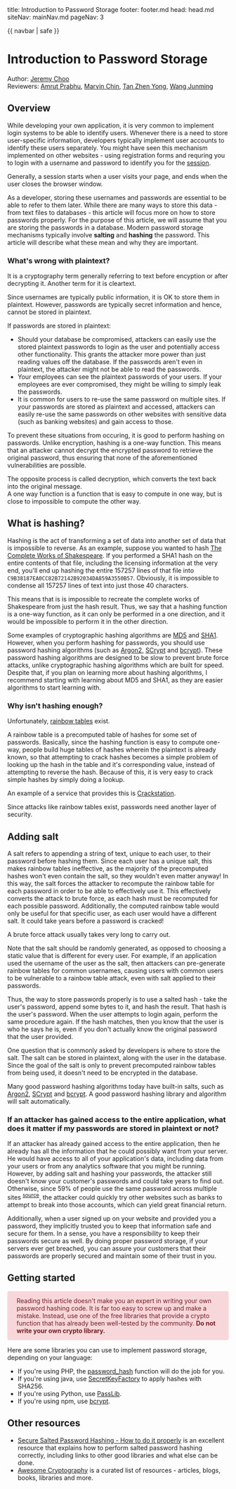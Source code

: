 <frontmatter>
  title: Introduction to Password Storage
  footer: footer.md
  head: head.md
  siteNav: mainNav.md
  pageNav: 3
</frontmatter>

{{ navbar | safe }}

<div class="website-content">

# Introduction to Password Storage

Author: [Jeremy Choo](https://github.com/ChooJeremy) <br>
Reviewers: [Amrut Prabhu](https://github.com/amrut-prabhu), [Marvin Chin](https://github.com/marvinchin), [Tan Zhen Yong](https://github.com/Xenonym), [Wang Junming](https://github.com/junming403)

## Overview

While developing your own application, it is very common to implement login systems to be able to identify users. Whenever there is a need to store user-specific information, developers typically implement user accounts to identify these users separately. You might have seen this mechanism implemented on other websites - using registration forms and requring you to login with a username and password to identify you for the <trigger for="pop:session"><a href="https://support.google.com/analytics/answer/2731565?hl=en">session</a></trigger>.

<popover id="pop:session" title="A _session_  is used to broadly describe a user's visit" placement="top">
  <div slot="content">
Generally, a session starts when a user visits your page, and ends when the user closes the browser window.
  </div>
</popover>

As a developer, storing these usernames and passwords are essential to be able to refer to them later. While there are many ways to store this data - from text files to databases - this article will focus more on how to store passwords properly. For the purpose of this article, we will assume that you are storing the passwords in a database. Modern password storage mechanisms typically involve **salting** and **hashing** the password. This article will describe what these mean and why they are important.

### What's wrong with <trigger for="pop:plaintext">plaintext</trigger>?

<popover id="pop:plaintext" title="_Plaintext_ refers to unencrypted information" placement="top">
  <div slot="content">
It is a cryptography term generally referring to text before encyption or after decrypting it. Another term for it is cleartext.
  </div>
</popover>

Since usernames are typically public information, it is OK to store them in plaintext. However, passwords are typically secret information and hence, cannot be stored in plaintext.

If passwords are stored in plaintext:
* Should your database be compromised, attackers can easily use the stored plaintext passwords to login as the user and potentially access other functionality. This grants the attacker more power than just reading values off the database. If the passwords aren't even in plaintext, the attacker might not be able to read the passwords.
* Your employees can see the plaintext passwords of your users. If your employees are ever compromised, they might be willing to simply leak the passwords.
* It is common for users to re-use the same password on multiple sites. If your passwords are stored as plaintext and accessed, attackers can easily re-use the same passwords on other websites with sensitive data (such as banking websites) and gain access to those.

To prevent these situations from occuring, it is good to perform hashing on passwords. Unlike <trigger for="pop:encrypt">encryption</trigger>, hashing is a <trigger for="pop:oneway">one-way function</trigger>. This means that an attacker cannot decrypt the encrypted password to retrieve the original password, thus ensuring that none of the aforementioned vulnerabilities are possible.

<popover id="pop:encrypt" title="Encryption refers to the process of changing a message such that it becomes essentially random text." placement="top">
  <div slot="content">
 The opposite process is called decryption, which converts the text back into the original message.
  </div>
</popover>

<popover id="pop:oneway" title="" placement="top">
<div slot="content">
	A one way function is a function that is easy to compute in one way, but is close to impossible to compute the other way.
</div>
</popover>

## What is hashing?

Hashing is the act of transforming a set of data into another set of data that is impossible to reverse. As an example, suppose you wanted to hash [The Complete Works of Shakespeare](https://www.gutenberg.org/files/100/100-0.txt). If you performed a SHA1 hash on the entire contents of that file, including the licensing information at the very end, you'll end up hashing the entire 157257 lines of that file into `C9B38187EA0CC82B72142B92034DA859A3550B57`. Obviously, it is impossible to condense all 157257 lines of text into just those 40 characters. 

This means that is is impossible to recreate the complete works of Shakespeare from just the hash result. Thus, we say that a hashing function is a one-way function, as it can only be performed in a one direction, and it would be impossible to perform it in the other direction.

Some examples of cryptographic hashing algorithms are [MD5](https://www.quora.com/How-does-the-MD5-algorithm-work) and [SHA1](https://deadhacker.com/2006/02/21/sha-1-illustrated/). However, when you perform hashing for passwords, you should use password hashing algorithms (such as [Argon2](https://github.com/P-H-C/phc-winner-argon2), [SCrypt](https://passlib.readthedocs.io/en/stable/lib/passlib.hash.scrypt.html) and [bcrypt](https://security.stackexchange.com/questions/4781/do-any-security-experts-recommend-bcrypt-for-password-storage)). These password hashing algorithms are designed to be slow to prevent brute force attacks, unlike cryptographic hashing algorithms which are built for speed. Despite that, if you plan on learning more about hashing algorithms, I recommend starting with learning about MD5 and SHA1, as they are easier algorithms to start learning with.

### Why isn't hashing enough?

Unfortunately, [rainbow tables](https://en.wikipedia.org/wiki/Rainbow_table) exist.

A rainbow table is a precomputed table of hashes for some set of passwords. Basically, since the hashing function is easy to compute one-way, people build huge tables of hashes wherein the plaintext is already known, so that attempting to crack hashes becomes a simple problem of looking up the hash in the table and it's corresponding value, instead of attempting to reverse the hash. Because of this, it is very easy to crack simple hashes by simply doing a lookup.

An example of a service that provides this is [Crackstation](https://crackstation.net/).

Since attacks like rainbow tables exist, passwords need another layer of security.

## Adding salt

A salt refers to appending a string of text, unique to each user, to their password before hashing them. Since each user has a unique salt, this makes rainbow tables ineffective, as the majority of the precomputed hashes won't even contain the salt, so they wouldn't even matter anyway! In this way, the salt forces the attacker to recompute the rainbow table for each password in order to be able to effectively use it. This effectively converts the attack to <trigger for="pop:brute">brute force</trigger>, as each hash must be recomputed for each possible password. Additionally, the computed rainbow table would only be useful for that specific user, as each user would have a different salt. It could take years before a password is cracked!

<popover id="pop:brute" title="A brute force attack is an attack where all possible combinations are tested to see if they work." placement="top">
  <div slot="content">
 A brute force attack usually takes very long to carry out.
  </div>
</popover>

Note that the salt should be randomly generated, as opposed to choosing a static value that is different for every user. For example, if an application used the username of the user as the salt, then attackers can pre-generate rainbow tables for common usernames, causing users with common users to be vulnerable to a rainbow table attack, even with salt applied to their passwords.

Thus, the way to store passwords properly is to use a salted hash - take the user's password, append some bytes to it, and hash the result. That hash is the user's password. When the user attempts to login again, perform the same procedure again. If the hash matches, then you know that the user is who he says he is, even if you don't actually know the original password that the user provided. 

One question that is commonly asked by developers is where to store the salt. The salt can be stored in plaintext, along with the user in the database. Since the goal of the salt is only to prevent precomputed rainbow tables from being used, it doesn't need to be encrypted in the database.

Many good password hashing algorithms today have built-in salts, such as [Argon2](https://github.com/P-H-C/phc-winner-argon2), [SCrypt](https://passlib.readthedocs.io/en/stable/lib/passlib.hash.scrypt.html) and [bcrypt](https://security.stackexchange.com/questions/4781/do-any-security-experts-recommend-bcrypt-for-password-storage). A good password hashing library and algorithm will salt automatically.

### If an attacker has gained access to the entire application, what does it matter if my passwords are stored in plaintext or not?

If an attacker has already gained access to the entire application, then he already has all the information that he could possibly want from your server. He would have access to all of your application's data, including data from your users or from any analytics software that you might be running. However, by adding salt and hashing your passwords, the attacker still doesn't know your customer's passwords and could take years to find out. Otherwise, since 59% of people use the same password across multiple sites <sup>[source](https://securityboulevard.com/2018/05/59-of-people-use-the-same-password-everywhere-poll-finds/)</sup>, the attacker could quickly try other websites such as banks to attempt to break into those accounts, which can yield great financial return.

Additionally, when a user signed up on your website and provided you a password, they implicitly trusted you to keep that information safe and secure for them. In a sense, you have a responsibility to keep their passwords secure as well. By doing proper password storage, if your servers ever get breached, you can assure your customers that their passwords are properly secured and maintain some of their trust in you.

## Getting started

<p style="color: #721c24; background-color: #f8d7da; border-color: #f5c6cb; padding: .75rem 1.25rem; border: 1px solid transparent; border-radius: .25rem;">
Reading this article doesn't make you an expert in writing your own password hashing code. It is far too easy to screw up and make a mistake. Instead, use one of the free libraries that provide a crypto function that has already been well-tested by the community. <b>Do not write your own crypto library.</b>
</p>

Here are some libraries you can use to implement password storage, depending on your language:
* If you're using PHP, the [password_hash](https://secure.php.net/manual/en/function.password-hash.php) function will do the job for you. 
* If you're using java, use [SecretKeyFactory](https://www.owasp.org/index.php/Hashing_Java) to apply hashes with SHA256.
* If you're using Python, use [PassLib](https://passlib.readthedocs.io/en/stable/narr/hash-tutorial.html).
* If you're using npm, use [bcrypt](https://www.npmjs.com/package/bcrypt).

## Other resources

* [Secure Salted Password Hashing - How to do it properly](https://crackstation.net/hashing-security.htm) is an excellent resource that explains how to perform salted password hashing correctly, including links to other good libraries and what else can be done.
* [Awesome Cryptography](https://github.com/sobolevn/awesome-cryptography) is a curated list of resources - articles, blogs, books, libraries and more.

</div>
